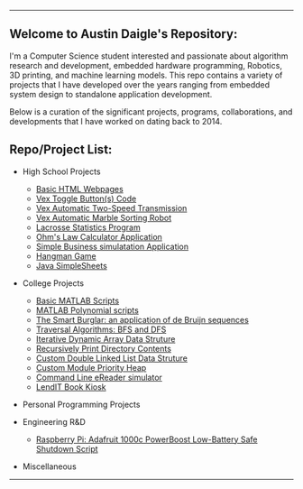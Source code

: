 * * *

## Welcome to Austin Daigle's Repository:
I'm a Computer Science student interested and passionate about algorithm research and development, embedded hardware programming, Robotics, 3D printing, and machine learning models. This repo contains a variety of projects that I have developed over the years ranging from embedded system design to standalone application development.

Below is a curation of the significant projects, programs, collaborations, and developments that I have worked on dating back to 2014.



## Repo/Project List:

*   High School Projects
    *   [Basic HTML Webpages](https://github.com/Austin-Daigle/Basic-HTML5-Webpages)   
    *   [Vex Toggle Button(s) Code](https://github.com/Austin-Daigle/Vex-Toggle-Button-Code/tree/main)
    *   [Vex Automatic Two-Speed Transmission](https://github.com/Austin-Daigle/Vex-Automatic-Two-Speed-Transmission)
    *   [Vex Automatic Marble Sorting Robot](https://github.com/Austin-Daigle/Vex-Automatic-Marble-Sorting-Robot)
    *   [Lacrosse Statistics Program](https://github.com/Austin-Daigle/Java-Lacrosse-Statistics-Program/blob/main/README.md)
    *   [Ohm's Law Calculator Application](https://github.com/Austin-Daigle/Ohm-s-Law-Calculator-v1.0)
    *   [Simple Business simulatation Application](https://github.com/Austin-Daigle/Simple-Business-simulator-Application/blob/main/README.md)
    *   [Hangman Game](https://github.com/Austin-Daigle/Hangman-Game/blob/main/README.md)
    *   [Java SimpleSheets](https://github.com/Austin-Daigle/Java-SimpleSheet-Application)
*   College Projects
    *   [Basic MATLAB Scripts](https://github.com/Austin-Daigle/MATLAB-Scripts)
    *   [MATLAB Polynomial scripts](https://github.com/Austin-Daigle/MATLAB-Polynomial-Scripts)
    *   [The Smart Burglar: an application of de Bruijn sequences](https://github.com/Austin-Daigle/The-Smart-Burglar---an-application-of-de-Bruijn-sequences)
    *   [Traversal Algorithms: BFS and DFS](https://github.com/Austin-Daigle/Traversal-Algorithms-BFS-DFS)
    *   [Iterative Dynamic Array Data Struture](https://github.com/Austin-Daigle/Iterative-Dynamic-Array-Data-Struture)
    *   [Recursively Print Directory Contents](https://github.com/Austin-Daigle/recursively-print-directory-contents)
    *   [Custom Double Linked List Data Struture](https://github.com/Austin-Daigle/Custom-Double-Linked-List-Data-Struture/blob/main/README.md)
    *   [Custom Module Priority Heap](https://github.com/Austin-Daigle/Custom-Module-Priority-Heap/blob/main/README.md)
    *   [Command Line eReader simulator](https://github.com/Austin-Daigle/Java-command-line-eReader-simulator)
    *   [LendIT Book Kiosk](https://github.com/dellius-alexander/LendIT_Book_Kiosk)
*   Personal Programming Projects

*   Engineering R&D
    *   [Raspberry Pi: Adafruit 1000c PowerBoost Low-Battery Safe Shutdown Script](https://github.com/Austin-Daigle/Raspberry-Pi-PowerBoost-1000c-Safe-Shutdown-Script/blob/main/README.md)
*   Miscellaneous 


* * *
